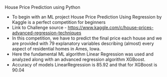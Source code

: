 House Price Prediction using Python
- To begin with an ML project House Price Prediction Using Regression by Kaggle is a perfect competition for beginners
- Link to Challenge source - https://www.kaggle.com/c/house-prices-advanced-regression-techniques
- In this competition, we have to predict the final price each house and we are provided with 79 explanatory variables describing (almost) every aspect of residential homes in Ames, Iowa.
- Here the fundamental ML algorithm Linear Regression was used and analyzed along with an advanced regression algorithm XGBoost.
- Accuracy of models LinearRegression is 85.92 and that for XGBoost is 90.04
